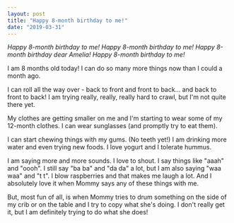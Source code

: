 ```yaml
---
layout: post
title: "Happy 8-month birthday to me!"
date: "2019-03-31"
---
```


_Happy 8-month birthday to me!_
_Happy 8-month birthday to me!_
_Happy 8-month birthday dear Amelia!_
_Happy 8-month birthday to me!_

I am 8 months old today! I can do so many more things now than I could a month ago.

I can roll all the way over - back to front and front to back... and back to front to back! I am trying really, really, really hard to crawl, but I'm not quite there yet.

My clothes are getting smaller on me and I'm starting to wear some of my 12-month clothes. I can wear sunglasses (and promptly try to eat them).

I can start chewing things with my gums. (No teeth yet!) I am drinking more water and even trying new foods. I love yogurt and I tolerate hummus.

I am saying more and more sounds. I love to shout. I say things like "aaah" and "oooh". I still say "ba ba" and "da da" a lot, but I am also saying "waa waa" and "t t". I blow raspberries and that makes me laugh a lot. And I absolutely love it when Mommy says any of these things with me.

But, most fun of all, is when Mommy tries to drum something on the side of my crib or on the table and I try to copy what she's doing. I don't really get it, but I am definitely trying to do what she does!
